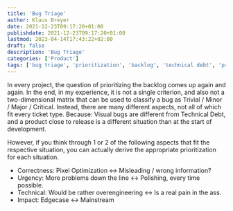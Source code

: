 ```yaml
---
title: 'Bug Triage'
author: Klaus Breyer
date: 2021-12-23T09:17:20+01:00
publishdate: 2021-12-23T09:17:20+01:00
lastmod: 2023-04-14T17:43:22+02:00
draft: false
description: 'Bug Triage'
categories: ['Product']
tags: ['bug triage', 'prioritization', 'backlog', 'technical debt', 'project management']
---
```


In every project, the question of prioritizing the backlog comes up again and again. In the end, in my experience, it is not a single criterion, and also not a two-dimensional matrix that can be used to classify a bug as Trivial / Minor / Major / Critical. Instead, there are many different aspects, not all of which fit every ticket type. Because: Visual bugs are different from Technical Debt, and a product close to release is a different situation than at the start of development.

However, if you think through 1 or 2 of the following aspects that fit the respective situation, you can actually derive the appropriate prioritization for each situation.

- Correctness: Pixel Optimization ↔ Misleading / wrong information?
- Urgency: More problems down the line ↔ Polishing, every time possible.
- Technical: Would be rather overengineering ↔ Is a real pain in the ass.
- Impact: Edgecase ↔ Mainstream
